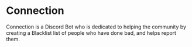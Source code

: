 # Connection
Connection is a Discord Bot who is dedicated to helping the community by creating a Blacklist list of people who have done bad, and helps report them.
